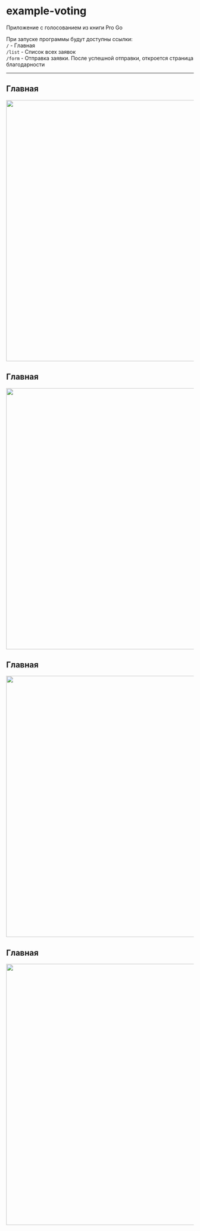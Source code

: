 # example-voting
Приложение с голосованием из книги Pro Go<br>

При запуске программы будут доступны ссылки:<br>
```/``` - Главная<br>
```/list``` - Список всех заявок<br>
```/form``` - Отправка заявки. После успешной отправки, откроется страница благодарности<br>
<hr>

## Главная

<img src="/скрины/1.png" width="700px"/>

## Главная

<img src="/скрины/2.png" width="700px"/>

## Главная

<img src="/скрины/3.png" width="700px"/>

## Главная

<img src="/скрины/4.png" width="700px"/>
